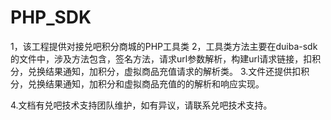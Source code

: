 # PHP_SDK
1，该工程提供对接兑吧积分商城的PHP工具类
2，工具类方法主要在duiba-sdk的文件中，涉及方法包含，签名方法，请求url参数解析，构建url请求链接，扣积分，兑换结果通知，加积分，虚拟商品充值请求的解析类。
3.文件还提供扣积分，兑换结果通知，加积分和虚拟商品充值的的解析和响应实现。

4.文档有兑吧技术支持团队维护，如有异议，请联系兑吧技术支持。
